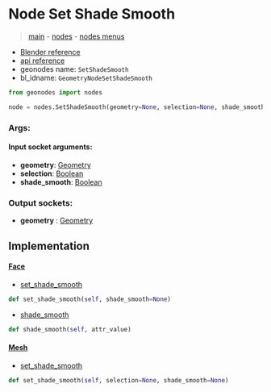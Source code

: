 # Node Set Shade Smooth

> [main](../structure.md) - [nodes](nodes.md) - [nodes menus](nodes_menus.md)

- [Blender reference](https://docs.blender.org/manual/en/latest/modeling/geometry_nodes/mesh/set_shade_smooth.html)
- [api reference](https://docs.blender.org/api/current/bpy.types.GeometryNodeSetShadeSmooth.html)
- geonodes name: `SetShadeSmooth`
- bl_idname: `GeometryNodeSetShadeSmooth`

```python
from geonodes import nodes

node = nodes.SetShadeSmooth(geometry=None, selection=None, shade_smooth=None)
```

### Args:

#### Input socket arguments:

- **geometry**: [Geometry](Geometry.md)
- **selection**: [Boolean](Boolean.md)
- **shade_smooth**: [Boolean](Boolean.md)

### Output sockets:

- **geometry** : [Geometry](Geometry.md)

## Implementation

#### [Face](Face.md)

 - [set_shade_smooth](Face.md#set_shade_smooth)
  ```python
  def set_shade_smooth(self, shade_smooth=None)
  ```

 - [shade_smooth](Face.md#shade_smooth)
  ```python
  def shade_smooth(self, attr_value)
  ```

#### [Mesh](Mesh.md)

 - [set_shade_smooth](Mesh.md#set_shade_smooth)
  ```python
  def set_shade_smooth(self, selection=None, shade_smooth=None)
  ```

